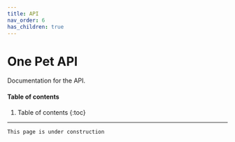 ```yaml
---
title: API
nav_order: 6
has_children: true
---
```

# One Pet API

Documentation for the API.

#### Table of contents

1. Table of contents
{:toc}

---
```
This page is under construction
```
